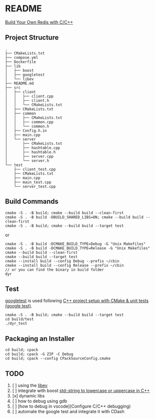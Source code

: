 README
====

[Build Your Own Redis with C/C++](https://build-your-own.org/redis/)

## Project Structure

```
.
├── CMakeLists.txt
├── compose.yml
├── Dockerfile
├── lib
│   ├── boost
│   ├── googletest
│   └── libev
├── README.md
├── src
│   ├── client
│   │   ├── client.cpp
│   │   ├── client.h
│   │   └── CMakeLists.txt
│   ├── CMakeLists.txt
│   ├── common
│   │   ├── CMakeLists.txt
│   │   ├── common.cpp
│   │   └── common.h
│   ├── Config.h.in
│   ├── main.cpp
│   └── server
│       ├── CMakeLists.txt
│       ├── hashtable.cpp
│       ├── hashtable.h
│       ├── server.cpp
│       └── server.h
└── test
    ├── client_test.cpp
    ├── CMakeLists.txt
    ├── main.cpp
    ├── main_test.cpp
    └── server_test.cpp
```

## Build Commands

```
cmake -S . -B build; cmake --build build --clean-first
cmake -S . -B build -DBUILD_SHARED_LIBS=ON; cmake --build build --clean-first
cmake -S . -B build; cmake --build build --target test
```
or
```
cmake -S . -B build -DCMAKE_BUILD_TYPE=Debug -G "Unix Makefiles"
cmake -S . -B build -DCMAKE_BUILD_TYPE=Release -G "Unix Makefiles"
cmake --build build --clean-first
cmake --build build --target test
cmake --install build --config Debug --prefix ~/cbin
cmake --install build --config Release --prefix ~/cbin
// or you can find the binary in build folder
dyr
```

## Test
[googletest](https://github.com/google/googletest) is used following [C++ project setup with CMake & unit tests (google test)](https://raymii.org/s/tutorials/Cpp_project_setup_with_cmake_and_unit_tests.html).
```
cmake -S . -B build; cmake --build build --target test
cd build/test
./dyr_test
```

## Packaging an Installer

```
cd build; cpack
cd build; cpack -G ZIP -C Debug
cd build; cpack --config CPackSourceConfig.cmake
```

## TODO

1. [ ] using the [libev](https://github.com/enki/libev)
2. [ ] integrate with boost [std::string to lowercase or uppercase in C++](https://raymii.org/s/snippets/std_string_to_lowercase_or_uppercase_in_cpp.html)
3. [x] dynamic libs
4. [ ] how to debug using gdb
5. [ ] [how to debug in vscode](Configure C/C++ debugging)
6. [ ] automate the google test and integrate it with CDash
